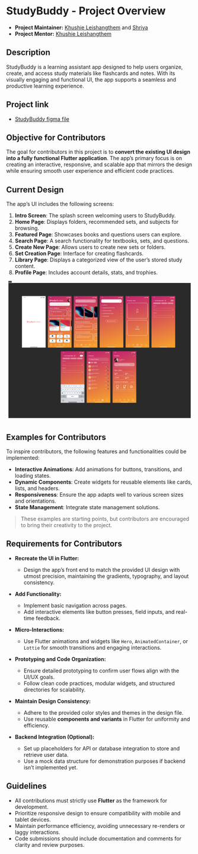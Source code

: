 # StudyBuddy - Project Overview
- **Project Maintainer:** [Khushie Leishangthem](https://github.com/Khushie134) and [Shriya]()
- **Project Mentor:** [Khushie Leishangthem](https://github.com/Khushie134)
 
## Description  
StudyBuddy is a learning assistant app designed to help users organize, create, and access study materials like flashcards and notes. With its visually engaging and functional UI, the app supports a seamless and productive learning experience. 

## Project link
- [StudyBuddy figma file](https://www.figma.com/proto/lpb5SAEMlJjKwgYQH6WZT5/Untitled?page-id=0%3A1&node-id=1-2&node-type=frame&viewport=-70%2C42%2C0.9&t=N6LB2OqmQfWebzIr-1&scaling=scale-down&content-scaling=fixed&starting-point-node-id=50%3A2)

## Objective for Contributors  
The goal for contributors in this project is to **convert the existing UI design into a fully functional Flutter application**. The app’s primary focus is on creating an interactive, responsive, and scalable app that mirrors the design while ensuring smooth user experience and efficient code practices.  

## Current Design  
The app’s UI includes the following screens:  
1. **Intro Screen**: The splash screen welcoming users to StudyBuddy.  
2. **Home Page**: Displays folders, recommended sets, and subjects for browsing.  
3. **Featured Page**: Showcases books and questions users can explore.  
4. **Search Page**: A search functionality for textbooks, sets, and questions.  
5. **Create New Page**: Allows users to create new sets or folders.  
6. **Set Creation Page**: Interface for creating flashcards.  
7. **Library Page**: Displays a categorized view of the user’s stored study content.  
8. **Profile Page**: Includes account details, stats, and trophies.  

![all pages](https://github.com/GDG-IGDTUW/UI-UX-Mobile-Dev/blob/800fd8ee2e5fc5b17b63e5600973af2d2036dbf9/StudyBuddy%20(UI%20to%20AppD)/Section%201.png)

## Examples for Contributors  
To inspire contributors, the following features and functionalities could be implemented:  
- **Interactive Animations**: Add animations for buttons, transitions, and loading states.  
- **Dynamic Components**: Create widgets for reusable elements like cards, lists, and headers.  
- **Responsiveness**: Ensure the app adapts well to various screen sizes and orientations.  
- **State Management**: Integrate state management solutions.  

> These examples are starting points, but contributors are encouraged to bring their creativity to the project.  

## Requirements for Contributors  

- **Recreate the UI in Flutter:**  
  - Design the app’s front end to match the provided UI design with utmost precision, maintaining the gradients, typography, and layout consistency.  

- **Add Functionality:**  
  - Implement basic navigation across pages.  
  - Add interactive elements like button presses, field inputs, and real-time feedback.  

- **Micro-Interactions:**  
  - Use Flutter animations and widgets like `Hero`, `AnimatedContainer`, or `Lottie` for smooth transitions and engaging interactions.  

- **Prototyping and Code Organization:**  
  - Ensure detailed prototyping to confirm user flows align with the UI/UX goals.  
  - Follow clean code practices, modular widgets, and structured directories for scalability.  

- **Maintain Design Consistency:**  
  - Adhere to the provided color styles and themes in the design file.  
  - Use reusable **components and variants** in Flutter for uniformity and efficiency.  

- **Backend Integration (Optional):**  
  - Set up placeholders for API or database integration to store and retrieve user data.  
  - Use a mock data structure for demonstration purposes if backend isn’t implemented yet.  


## Guidelines  
- All contributions must strictly use **Flutter** as the framework for development.  
- Prioritize responsive design to ensure compatibility with mobile and tablet devices.  
- Maintain performance efficiency, avoiding unnecessary re-renders or laggy interactions.  
- Code submissions should include documentation and comments for clarity and review purposes.  

